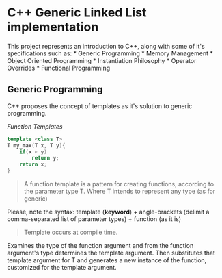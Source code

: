 # C++ Generic Linked List implementation #

This project represents an introduction to C++, along with some of it's specifications
such as:
    * Generic Programming
    * Memory Management
    * Object Oriented Programming
    * Instantiation Philosophy
    * Operator Overrides
    * Functional Programming

## Generic Programming ##

C++ proposes the concept of templates as it's solution to generic programming.

*Function Templates*
~~~cpp
template <class T>
T my_max(T x, T y){
    if(x < y)
        return y;
    return x;
}
~~~

> A function template is a pattern for creating functions, according to the parameter type T.
> Where T intends to represent any type (as for generic)

Please, note the syntax:
template (**keyword**) + angle-brackets (delimit a comma-separated list of parameter types) + function (as it is)

> Template occurs at compile time.

Examines the type of the function argument and from the function argument's type determines the template argument.
Then substitutes that template argument for T and generates a new instance of the function, customized for the template argument.



